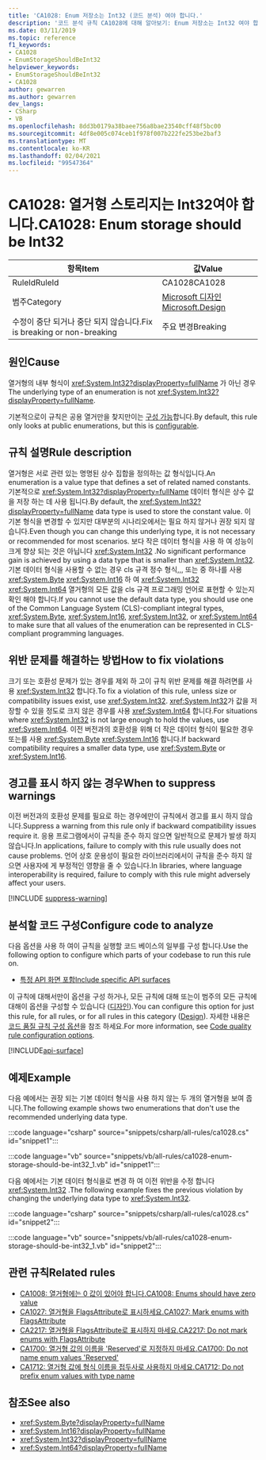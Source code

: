 ```yaml
---
title: 'CA1028: Enum 저장소는 Int32 (코드 분석) 여야 합니다.'
description: '코드 분석 규칙 CA1028에 대해 알아보기: Enum 저장소는 Int32 여야 합니다.'
ms.date: 03/11/2019
ms.topic: reference
f1_keywords:
- CA1028
- EnumStorageShouldBeInt32
helpviewer_keywords:
- EnumStorageShouldBeInt32
- CA1028
author: gewarren
ms.author: gewarren
dev_langs:
- CSharp
- VB
ms.openlocfilehash: 8dd3b0179a38baee756a8bae23540cff48f5bc00
ms.sourcegitcommit: 4df8e005c074ceb1f978f007b222fe253be2baf3
ms.translationtype: MT
ms.contentlocale: ko-KR
ms.lasthandoff: 02/04/2021
ms.locfileid: "99547364"
---
```

# <a name="ca1028-enum-storage-should-be-int32"></a><span data-ttu-id="d2cc3-103">CA1028: 열거형 스토리지는 Int32여야 합니다.</span><span class="sxs-lookup"><span data-stu-id="d2cc3-103">CA1028: Enum storage should be Int32</span></span>

| <span data-ttu-id="d2cc3-104">항목</span><span class="sxs-lookup"><span data-stu-id="d2cc3-104">Item</span></span>                                     | <span data-ttu-id="d2cc3-105">값</span><span class="sxs-lookup"><span data-stu-id="d2cc3-105">Value</span></span>            |
|------------------------------------------|------------------|
| <span data-ttu-id="d2cc3-106">RuleId</span><span class="sxs-lookup"><span data-stu-id="d2cc3-106">RuleId</span></span>                                   | <span data-ttu-id="d2cc3-107">CA1028</span><span class="sxs-lookup"><span data-stu-id="d2cc3-107">CA1028</span></span>           |
| <span data-ttu-id="d2cc3-108">범주</span><span class="sxs-lookup"><span data-stu-id="d2cc3-108">Category</span></span>                                 | [<span data-ttu-id="d2cc3-109">Microsoft 디자인</span><span class="sxs-lookup"><span data-stu-id="d2cc3-109">Microsoft.Design</span></span>](design-warnings.md) |
| <span data-ttu-id="d2cc3-110">수정이 중단 되거나 중단 되지 않습니다.</span><span class="sxs-lookup"><span data-stu-id="d2cc3-110">Fix is breaking or non-breaking</span></span> | <span data-ttu-id="d2cc3-111">주요 변경</span><span class="sxs-lookup"><span data-stu-id="d2cc3-111">Breaking</span></span>         |

## <a name="cause"></a><span data-ttu-id="d2cc3-112">원인</span><span class="sxs-lookup"><span data-stu-id="d2cc3-112">Cause</span></span>

<span data-ttu-id="d2cc3-113">열거형의 내부 형식이 <xref:System.Int32?displayProperty=fullName> 가 아닌 경우</span><span class="sxs-lookup"><span data-stu-id="d2cc3-113">The underlying type of an enumeration is not <xref:System.Int32?displayProperty=fullName>.</span></span>

<span data-ttu-id="d2cc3-114">기본적으로이 규칙은 공용 열거만을 찾지만이는 [구성 가능](#configure-code-to-analyze)합니다.</span><span class="sxs-lookup"><span data-stu-id="d2cc3-114">By default, this rule only looks at public enumerations, but this is [configurable](#configure-code-to-analyze).</span></span>

## <a name="rule-description"></a><span data-ttu-id="d2cc3-115">규칙 설명</span><span class="sxs-lookup"><span data-stu-id="d2cc3-115">Rule description</span></span>

<span data-ttu-id="d2cc3-116">열거형은 서로 관련 있는 명명된 상수 집합을 정의하는 값 형식입니다.</span><span class="sxs-lookup"><span data-stu-id="d2cc3-116">An enumeration is a value type that defines a set of related named constants.</span></span> <span data-ttu-id="d2cc3-117">기본적으로 <xref:System.Int32?displayProperty=fullName> 데이터 형식은 상수 값을 저장 하는 데 사용 됩니다.</span><span class="sxs-lookup"><span data-stu-id="d2cc3-117">By default, the <xref:System.Int32?displayProperty=fullName> data type is used to store the constant value.</span></span> <span data-ttu-id="d2cc3-118">이 기본 형식을 변경할 수 있지만 대부분의 시나리오에서는 필요 하지 않거나 권장 되지 않습니다.</span><span class="sxs-lookup"><span data-stu-id="d2cc3-118">Even though you can change this underlying type, it is not necessary or recommended for most scenarios.</span></span> <span data-ttu-id="d2cc3-119">보다 작은 데이터 형식을 사용 하 여 성능이 크게 향상 되는 것은 아닙니다 <xref:System.Int32> .</span><span class="sxs-lookup"><span data-stu-id="d2cc3-119">No significant performance gain is achieved by using a data type that is smaller than <xref:System.Int32>.</span></span> <span data-ttu-id="d2cc3-120">기본 데이터 형식을 사용할 수 없는 경우 cls 규격 정수 형식,,, 또는 중 하나를 사용 <xref:System.Byte> <xref:System.Int16> 하 여 <xref:System.Int32> <xref:System.Int64> 열거형의 모든 값을 cls 규격 프로그래밍 언어로 표현할 수 있는지 확인 해야 합니다.</span><span class="sxs-lookup"><span data-stu-id="d2cc3-120">If you cannot use the default data type, you should use one of the Common Language System (CLS)-compliant integral types, <xref:System.Byte>, <xref:System.Int16>, <xref:System.Int32>, or <xref:System.Int64> to make sure that all values of the enumeration can be represented in CLS-compliant programming languages.</span></span>

## <a name="how-to-fix-violations"></a><span data-ttu-id="d2cc3-121">위반 문제를 해결하는 방법</span><span class="sxs-lookup"><span data-stu-id="d2cc3-121">How to fix violations</span></span>

<span data-ttu-id="d2cc3-122">크기 또는 호환성 문제가 있는 경우를 제외 하 고이 규칙 위반 문제를 해결 하려면를 사용 <xref:System.Int32> 합니다.</span><span class="sxs-lookup"><span data-stu-id="d2cc3-122">To fix a violation of this rule, unless size or compatibility issues exist, use <xref:System.Int32>.</span></span> <span data-ttu-id="d2cc3-123"><xref:System.Int32>가 값을 저장할 수 있을 정도로 크지 않은 경우를 사용 <xref:System.Int64> 합니다.</span><span class="sxs-lookup"><span data-stu-id="d2cc3-123">For situations where <xref:System.Int32> is not large enough to hold the values, use <xref:System.Int64>.</span></span> <span data-ttu-id="d2cc3-124">이전 버전과의 호환성을 위해 더 작은 데이터 형식이 필요한 경우 또는를 사용 <xref:System.Byte> <xref:System.Int16> 합니다.</span><span class="sxs-lookup"><span data-stu-id="d2cc3-124">If backward compatibility requires a smaller data type, use <xref:System.Byte> or <xref:System.Int16>.</span></span>

## <a name="when-to-suppress-warnings"></a><span data-ttu-id="d2cc3-125">경고를 표시 하지 않는 경우</span><span class="sxs-lookup"><span data-stu-id="d2cc3-125">When to suppress warnings</span></span>

<span data-ttu-id="d2cc3-126">이전 버전과의 호환성 문제를 필요로 하는 경우에만이 규칙에서 경고를 표시 하지 않습니다.</span><span class="sxs-lookup"><span data-stu-id="d2cc3-126">Suppress a warning from this rule only if backward compatibility issues require it.</span></span> <span data-ttu-id="d2cc3-127">응용 프로그램에서이 규칙을 준수 하지 않으면 일반적으로 문제가 발생 하지 않습니다.</span><span class="sxs-lookup"><span data-stu-id="d2cc3-127">In applications, failure to comply with this rule usually does not cause problems.</span></span> <span data-ttu-id="d2cc3-128">언어 상호 운용성이 필요한 라이브러리에서이 규칙을 준수 하지 않으면 사용자에 게 부정적인 영향을 줄 수 있습니다.</span><span class="sxs-lookup"><span data-stu-id="d2cc3-128">In libraries, where language interoperability is required, failure to comply with this rule might adversely affect your users.</span></span>

[!INCLUDE [suppress-warning](../../../../includes/code-analysis/suppress-warning.md)]

## <a name="configure-code-to-analyze"></a><span data-ttu-id="d2cc3-129">분석할 코드 구성</span><span class="sxs-lookup"><span data-stu-id="d2cc3-129">Configure code to analyze</span></span>

<span data-ttu-id="d2cc3-130">다음 옵션을 사용 하 여이 규칙을 실행할 코드 베이스의 일부를 구성 합니다.</span><span class="sxs-lookup"><span data-stu-id="d2cc3-130">Use the following option to configure which parts of your codebase to run this rule on.</span></span>

- [<span data-ttu-id="d2cc3-131">특정 API 화면 포함</span><span class="sxs-lookup"><span data-stu-id="d2cc3-131">Include specific API surfaces</span></span>](#include-specific-api-surfaces)

<span data-ttu-id="d2cc3-132">이 규칙에 대해서만이 옵션을 구성 하거나, 모든 규칙에 대해 또는이 범주의 모든 규칙에 대해이 옵션을 구성할 수 있습니다 ([디자인](design-warnings.md)).</span><span class="sxs-lookup"><span data-stu-id="d2cc3-132">You can configure this option for just this rule, for all rules, or for all rules in this category ([Design](design-warnings.md)).</span></span> <span data-ttu-id="d2cc3-133">자세한 내용은 [코드 품질 규칙 구성 옵션](../code-quality-rule-options.md)을 참조 하세요.</span><span class="sxs-lookup"><span data-stu-id="d2cc3-133">For more information, see [Code quality rule configuration options](../code-quality-rule-options.md).</span></span>

[!INCLUDE[api-surface](~/includes/code-analysis/api-surface.md)]

## <a name="example"></a><span data-ttu-id="d2cc3-134">예제</span><span class="sxs-lookup"><span data-stu-id="d2cc3-134">Example</span></span>

<span data-ttu-id="d2cc3-135">다음 예에서는 권장 되는 기본 데이터 형식을 사용 하지 않는 두 개의 열거형을 보여 줍니다.</span><span class="sxs-lookup"><span data-stu-id="d2cc3-135">The following example shows two enumerations that don't use the recommended underlying data type.</span></span>

:::code language="csharp" source="snippets/csharp/all-rules/ca1028.cs" id="snippet1":::

:::code language="vb" source="snippets/vb/all-rules/ca1028-enum-storage-should-be-int32_1.vb" id="snippet1":::

<span data-ttu-id="d2cc3-136">다음 예에서는 기본 데이터 형식을로 변경 하 여 이전 위반을 수정 합니다 <xref:System.Int32> .</span><span class="sxs-lookup"><span data-stu-id="d2cc3-136">The following example fixes the previous violation by changing the underlying data type to <xref:System.Int32>.</span></span>

:::code language="csharp" source="snippets/csharp/all-rules/ca1028.cs" id="snippet2":::

:::code language="vb" source="snippets/vb/all-rules/ca1028-enum-storage-should-be-int32_1.vb" id="snippet2":::

## <a name="related-rules"></a><span data-ttu-id="d2cc3-137">관련 규칙</span><span class="sxs-lookup"><span data-stu-id="d2cc3-137">Related rules</span></span>

- [<span data-ttu-id="d2cc3-138">CA1008: 열거형에는 0 값이 있어야 합니다.</span><span class="sxs-lookup"><span data-stu-id="d2cc3-138">CA1008: Enums should have zero value</span></span>](ca1008.md)
- [<span data-ttu-id="d2cc3-139">CA1027: 열거형을 FlagsAttribute로 표시하세요.</span><span class="sxs-lookup"><span data-stu-id="d2cc3-139">CA1027: Mark enums with FlagsAttribute</span></span>](ca1027.md)
- [<span data-ttu-id="d2cc3-140">CA2217: 열거형을 FlagsAttribute로 표시하지 마세요.</span><span class="sxs-lookup"><span data-stu-id="d2cc3-140">CA2217: Do not mark enums with FlagsAttribute</span></span>](ca2217.md)
- [<span data-ttu-id="d2cc3-141">CA1700: 열거형 값의 이름을 'Reserved'로 지정하지 마세요.</span><span class="sxs-lookup"><span data-stu-id="d2cc3-141">CA1700: Do not name enum values 'Reserved'</span></span>](ca1700.md)
- [<span data-ttu-id="d2cc3-142">CA1712: 열거형 값에 형식 이름을 접두사로 사용하지 마세요.</span><span class="sxs-lookup"><span data-stu-id="d2cc3-142">CA1712: Do not prefix enum values with type name</span></span>](ca1712.md)

## <a name="see-also"></a><span data-ttu-id="d2cc3-143">참조</span><span class="sxs-lookup"><span data-stu-id="d2cc3-143">See also</span></span>

- <xref:System.Byte?displayProperty=fullName>
- <xref:System.Int16?displayProperty=fullName>
- <xref:System.Int32?displayProperty=fullName>
- <xref:System.Int64?displayProperty=fullName>
